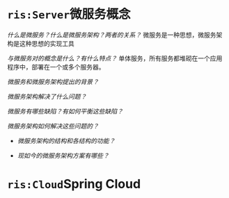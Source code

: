 
# `ris:Server`微服务概念

*什么是微服务？什么是微服务架构？两者的关系？*
微服务是一种思想，微服务架构是这种思想的实现工具


*与微服务对的概念是什么？有什么特点？*
单体服务，所有服务都堆砌在一个应用程序中，部署在一个或多个服务器。

*微服务和微服务架构提出的背景？*

*微服务架构解决了什么问题？*

*微服务有哪些缺陷？有如何平衡这些缺陷？*

*微服务架构如何解决这些问题的？*

* *微服务架构的结构和各结构的功能？*

- *现如今的微服务架构方案有哪些？*



# `ris:Cloud`Spring Cloud